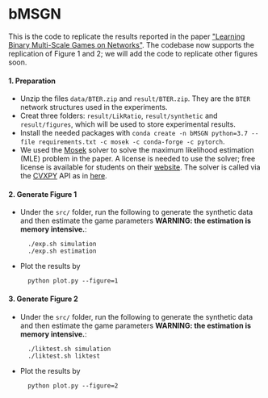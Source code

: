 # bMSGN
This is the code to replicate the results reported in the paper ["Learning Binary Multi-Scale Games on Networks"](https://openreview.net/pdf?id=BGe6r8i9x5).
The codebase now supports the replication of Figure 1 and 2; we will add the code to replicate other figures soon.

#### 1. Preparation
- Unzip the files ```data/BTER.zip``` and ```result/BTER.zip```. They are the ```BTER``` network structures used in the experiments.
- Creat three folders: ```result/LikRatio```,  ```result/synthetic``` and ```result/figures```, which will be used to store experimental results.
- Install the needed packages with ```conda create -n bMSGN python=3.7 --file requirements.txt -c mosek -c conda-forge -c pytorch```.
- We used the [Mosek](https://www.mosek.com/) solver to solve the maximum likelihood estimation (MLE) problem in the paper. A license is needed to use the solver; free license is available for students on their [website](https://www.mosek.com/products/academic-licenses/). The solver is called via the [CVXPY](https://www.cvxpy.org/) API as in [here](https://github.com/marsplus/bMSGN/blob/27a7c600f0d563122be5ce8b2c5ad723651b8438/src/Models.py#L245). 


#### 2. Generate Figure 1
- Under the ```src/``` folder, run the following to generate the synthetic data and then estimate the game parameters 
  **WARNING: the estimation is memory intensive.**:
  ```
    ./exp.sh simulation
    ./exp.sh estimation
  ```
- Plot the results by
  ```
    python plot.py --figure=1
  ```
  
#### 3. Generate Figure 2
- Under the ```src/``` folder, run the following to generate the synthetic data and then estimate the game parameters 
  **WARNING: the estimation is memory intensive.**:
  ```
    ./liktest.sh simulation
    ./liktest.sh liktest
  ```
 - Plot the results by
   ```
     python plot.py --figure=2
   ```



